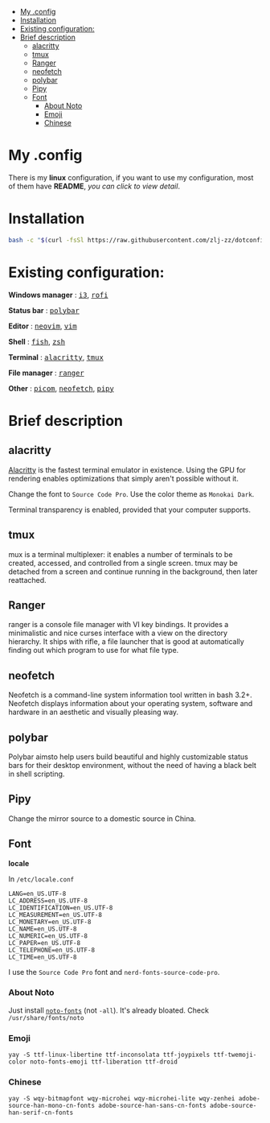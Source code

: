 <!-- vim-markdown-toc GFM -->

* [My .config](#my-config)
* [Installation](#installation)
* [Existing configuration:](#existing-configuration)
* [Brief description](#brief-description)
    * [alacritty](#alacritty)
    * [tmux](#tmux)
    * [Ranger](#ranger)
    * [neofetch](#neofetch)
    * [polybar](#polybar)
    * [Pipy](#pipy)
    * [Font](#font)
        * [About Noto](#about-noto)
        * [Emoji](#emoji)
        * [Chinese](#chinese)

<!-- vim-markdown-toc -->

# My .config

There is my **linux** configuration, if you want to use my configuration, most of them have **README**, _you can click to view detail_.

# Installation

```sh
bash -c "$(curl -fsSl https://raw.githubusercontent.com/zlj-zz/dotconfig/master/install/install.sh)"
```

# Existing configuration:

**Windows manager** : <kbd>[i3][3]</kbd>, <kbd>[rofi][12]</kbd>

**Status bar** : <kbd>[polybar][13]</kbd>

**Editor** : <kbd>[neovim][1]</kbd>, <kbd>[vim][2]</kbd>

**Shell** : <kbd>[fish][10]</kbd>, <kbd>[zsh][11]</kbd>

**Terminal** : <kbd>[alacritty][6]</kbd>, <kbd>[tmux][4]</kbd>

**File manager** : <kbd>[ranger][5]</kbd>

**Other** : <kbd>[picom][7]</kbd>, <kbd>[neofetch][8]</kbd>, <kbd>[pipy][9]</kbd>

# Brief description

## alacritty

[Alacritty](https://github.com/alacritty/alacritty) is the fastest terminal emulator in existence. Using the GPU for rendering enables optimizations that simply aren't possible without it.

Change the font to `Source Code Pro`. Use the color theme as `Monokai Dark`.

Terminal transparency is enabled, provided that your computer supports.

## tmux

mux is a terminal multiplexer: it enables a number of terminals to be created, accessed, and controlled from a single screen. tmux may be detached from a screen and continue running in the background, then later reattached.

## Ranger

ranger is a console file manager with VI key bindings. It provides a minimalistic and nice curses interface with a view on the directory hierarchy. It ships with rifle, a file launcher that is good at automatically finding out which program to use for what file type.

## neofetch

Neofetch is a command-line system information tool written in bash 3.2+. Neofetch displays information about your operating system, software and hardware in an aesthetic and visually pleasing way.

## polybar

Polybar aimsto help users build beautiful and highly customizable status bars for their desktop environment, without the need of having a black belt in shell scripting.

## Pipy

Change the mirror source to a domestic source in China.

## Font

**locale**

<!-- for display some icon -->

In `/etc/locale.conf`

```
LANG=en_US.UTF-8
LC_ADDRESS=en_US.UTF-8
LC_IDENTIFICATION=en_US.UTF-8
LC_MEASUREMENT=en_US.UTF-8
LC_MONETARY=en_US.UTF-8
LC_NAME=en_US.UTF-8
LC_NUMERIC=en_US.UTF-8
LC_PAPER=en_US.UTF-8
LC_TELEPHONE=en_US.UTF-8
LC_TIME=en_US.UTF-8
```

I use the `Source Code Pro` font and `nerd-fonts-source-code-pro`.

### About Noto

Just install [`noto-fonts`](https://github.com/ryanoasis/nerd-fonts) (not `-all`). It's already bloated. Check `/usr/share/fonts/noto`

### Emoji

```
yay -S ttf-linux-libertine ttf-inconsolata ttf-joypixels ttf-twemoji-color noto-fonts-emoji ttf-liberation ttf-droid
```

### Chinese

```
yay -S wqy-bitmapfont wqy-microhei wqy-microhei-lite wqy-zenhei adobe-source-han-mono-cn-fonts adobe-source-han-sans-cn-fonts adobe-source-han-serif-cn-fonts
```

[1]: https://github.com/zlj-zz/nvim
[2]: https://github.com/zlj-zz/vimrc
[3]: ./config/i3
[4]: ./config/tmux
[5]: ./config/ranger
[6]: ./config/alacritty
[7]: ./config/picom
[8]: ./config/neofetch
[9]: ./config/pip
[10]: ./config/fish
[11]: ./zsh
[12]: ./config/rofi
[13]: ./config/polybar
